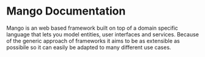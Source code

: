 # Mango Documentation

Mango is an web based framework built on top of a domain specific language that lets you model entities, user interfaces and services. Because of the generic approach of frameworks it aims to be as extensible as possibile so it can easily be adapted to many different use cases.